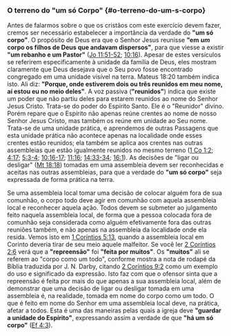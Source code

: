 ### O terreno do &quot;um só Corpo&quot; {#o-terreno-do-um-s-corpo}

Antes de falarmos sobre o que os cristãos com este exercício devem fazer, cremos ser necessário estabelecer a importância da verdade do **&quot;um só corpo&quot;**. O propósito de Deus era que o Senhor Jesus reunisse **&quot;em** **_um_** **corpo os filhos de Deus que andavam dispersos&quot;**, para que viesse a existir **&quot;um rebanho e um Pastor&quot;** ([Jo 11:51-52](http://bibliaonline.com.br/acf/jo/11/51-52); [10:16](http://bibliaonline.com.br/acf/jo/10/16)). Apesar de estes versículos se referirem especificamente à unidade da família de Deus, eles mostram claramente que Deus desejava que o Seu povo fosse encontrado congregado em uma unidade visível na terra. Mateus 18:20 também indica isto. Ali diz: **&quot;Porque, onde estiverem dois ou três reunidos em meu nome, aí estou eu no meio deles&quot;**. A voz passiva (**&quot;reunidos&quot;**) indica que existe um poder que não partiu deles para estarem reunidos ao nome do Senhor Jesus Cristo. Trata-se do poder do Espírito Santo. Ele é o &quot;Reunidor&quot; divino. Porém repare que o Espírito não apenas reúne crentes ao nome de nosso Senhor Jesus Cristo, mas também os reúne em unidade ao Seu nome. Trata-se de uma unidade prática, e aprendemos de outras Passagens que esta unidade prática não acontece apenas na localidade onde esses crentes estão reunidos; ela também se aplica aos crentes nas outras assembleias que estão igualmente reunidos no mesmo terreno ([1 Co 1:2](http://bibliaonline.com.br/acf/1co/1/2); [4:17](http://bibliaonline.com.br/acf/1co/4/17); [5:3-4](http://bibliaonline.com.br/acf/1co/5/3-4); [10:16-17](http://bibliaonline.com.br/acf/1co/10/16-17); [11:16](http://bibliaonline.com.br/acf/1co/11/16); [14:33-34](http://bibliaonline.com.br/acf/1co/14/33-34); [16:1](http://bibliaonline.com.br/acf/1co/16/1)). As decisões de &quot;ligar ou desligar&quot; ([Mt 18:18](http://bibliaonline.com.br/acf/mt/18/18)) tomadas em uma assembleia devem ser reconhecidas e aceitas nas outras assembleias, para que a verdade do **&quot;um só corpo&quot;** seja expressada de forma prática na terra.

Se uma assembleia local tomar uma decisão de colocar alguém fora de sua comunhão, o corpo todo deve agir em comunhão com aquela assembleia local e reconhecer aquela ação. Todos devem se submeter ao julgamento feito naquela assembleia local, de forma que a pessoa colocada fora de comunhão seja considerada como alguém efetivamente fora das outras reuniões também, e não apenas na assembleia da localidade onde ela resida. Vemos isto em [1 Coríntios 5:13](http://bibliaonline.com.br/acf/1co/5/13), quando a assembleia local em Corinto deveria tirar de seu meio aquele malfeitor. Se você ler [2 Coríntios 2:6](http://bibliaonline.com.br/acf/2co/2/6) verá que a **&quot;repreensão&quot;** foi **&quot;feita por muitos&quot;**. Os **&quot;muitos&quot;** ali se referem ao &quot;corpo como um todo&quot;, conforme mostra a nota de rodapé da Bíblia traduzida por J. N. Darby, citando [2 Coríntios 9:2](http://bibliaonline.com.br/acf/2co/9/2) como um exemplo do uso e significado da expressão. Isto faz com que o ofensor sinta que a repreensão é feita por mais do que apenas a sua assembleia local, além de demonstrar que uma decisão de ligar ou desligar tomada em uma assembleia é, na realidade, tomada em nome do corpo como um todo. O que é feito em nome do Senhor em uma assembleia local deve, na prática, afetar a todos. Esta é uma das maneiras pelas quais a igreja deve **&quot;guardar a unidade do Espírito&quot;**, expressando assim a verdade de que **&quot;há um só corpo&quot;** ([Ef 4:3](http://bibliaonline.com.br/acf/ef/4/3)).